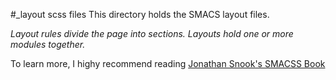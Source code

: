 #_layout scss files
This directory holds the SMACS layout files.

*_Layout rules_ divide the page into sections. Layouts hold one or more modules together.*

To learn more, I highy recommend reading [Jonathan Snook's SMACSS Book](https://smacss.com/)